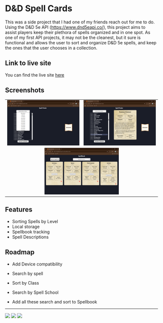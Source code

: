 
# D&D Spell Cards
This was a side project that I had one of my friends reach out for me to do. 
Using the D&D 5e API (https://www.dnd5eapi.co/), this project aims to assist players keep their plethora of spells organized and in one spot. As one of my first API projects, it may not be the cleanest, but it sure is functional
and allows the user to sort and organize D&D 5e spells, and keep the ones that the user chooses in a collection.


## Link to live site
You can find the live site [here](https://myles-reid.github.io/spell-cards/)

## Screenshots
<div align="center">
  <table style="border-collapse: collapse; border:none;">
    <tr style="border:none;">
      <td style="border:none;">
        <img src="./assets/img/Main-Page.png" alt="Main Page SS">
      </td>
      <td style="border:none;">
        <img src="./assets/img/Spell-Card.png" alt="Spell Card SS">
      </td>
    </tr>
    <tr>
      <td colspan="2" align="center" style="border:none;">
        <img src="./assets/img/Spellbook.png" alt="Spellbook SS" style="width:50%; height:auto;">
      </td>
    </tr>
  </table>
</div>

## Features

- Sorting Spells by Level
- Local storage
- Spellbook tracking
- Spell Descriptions


## Roadmap
- Add Device compatibility

- Search by spell

- Sort by Class

- Search by Spell School

- Add all these search and sort to Spellbook

---
 
<p float="left">
  <img
  src="https://img.shields.io/badge/javascript-grey?style=for-the-badge&logo=javascript"
  />
  <img 
  src="https://img.shields.io/badge/html5-%23E34F26.svg?style=for-the-badge&logo=html5&logoColor=white" width="100" 
  />
  <img 
  src="https://img.shields.io/badge/css3-%231572B6.svg?style=for-the-badge&logo=css3&logoColor=white" width="85" 
  /> 
</p>

